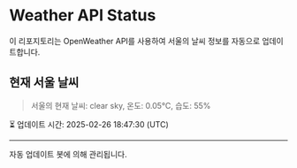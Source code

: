 
# Weather API Status

이 리포지토리는 OpenWeather API를 사용하여 서울의 날씨 정보를 자동으로 업데이트합니다.

## 현재 서울 날씨
> 서울의 현재 날씨: clear sky, 온도: 0.05°C, 습도: 55%

⏳ 업데이트 시간: 2025-02-26 18:47:30 (UTC)

---
자동 업데이트 봇에 의해 관리됩니다.
